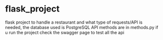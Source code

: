 # flask_project
flask project to handle a restaurant and what type of requests/API is needed, the database used is PostgreSQL
API methods are in methods.py
if u run the project check the swagger page to test all the api

